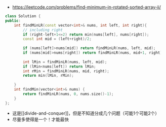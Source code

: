 - https://leetcode.com/problems/find-minimum-in-rotated-sorted-array-ii/
```cpp
class Solution {
public:
    int findMinLR(const vector<int>& nums, int left, int right){
        // including right
        if (right-left+1<=2) return min(nums[left], nums[right]);
        const int mid = (left+right)/2;
        
        if (nums[left]>nums[mid]) return findMinLR(nums, left, mid);
        if (nums[mid]>nums[right]) return findMinLR(nums, mid+1, right);
        
        int lMin = findMinLR(nums, left, mid);
        if (lMin<nums[left]) return lMin;
        int rMin = findMinLR(nums, mid, right);
        return min(lMin, rMin);
        
    }
    int findMin(vector<int>& nums) {
        return findMinLR(nums, 0, nums.size()-1);
    }
};
```
- 这是[[divide-and-conquer]]，但是不知道分成几个问题（可能1个可能2个）
- 尽量多使得是一个！才能最快